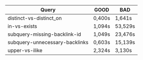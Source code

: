 | Query                   | GOOD   | BAD    |
|-------------------------|--------|--------|
|distinct-vs-distinct_on|0,400s|1,641s|
|in-vs-exists|1,094s|53,529s|
|subquery-missing-backlink-id|1,049s|23,476s|
|subquery-unnecessary-backlinks|0,603s|15,139s|
|upper-vs-ilike|2,324s|3,130s|
